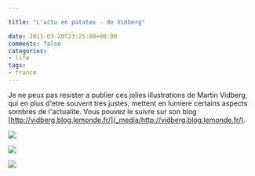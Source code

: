 ```yaml
---

title: "L'actu en patates - de Vidberg"

date: 2011-03-20T23:25:00+00:00
comments: false
categories: 
- life
tags:
- france 
---
```


Je ne peux pas resister a publier ces jolies illustrations de Martin Vidberg, qui en plus d'etre souvent tres justes, mettent en lumiere certains aspects sombres de l'actualite. Vous pouvez le suivre sur son blog [http://vidberg.blog.lemonde.fr/](_media/http://vidberg.blog.lemonde.fr/).

![](_media/052_japon.1299837789.gif)

![](_media/059_solidarite.1300180852.gif)

![](_media/063_intervention-en-libye.1300.gif)